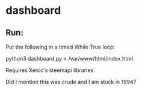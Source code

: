 # dashboard

Run:
-----------

Put the following in a timed While True loop:

python3 dashboard.py > /var/www/html/index.html

Requires Xeroc's steemapi libraries.

Did I mention this was crude and I am stuck in 1994?
